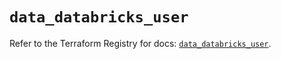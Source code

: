 # `data_databricks_user`

Refer to the Terraform Registry for docs: [`data_databricks_user`](https://registry.terraform.io/providers/databricks/databricks/1.36.2/docs/data-sources/user).
